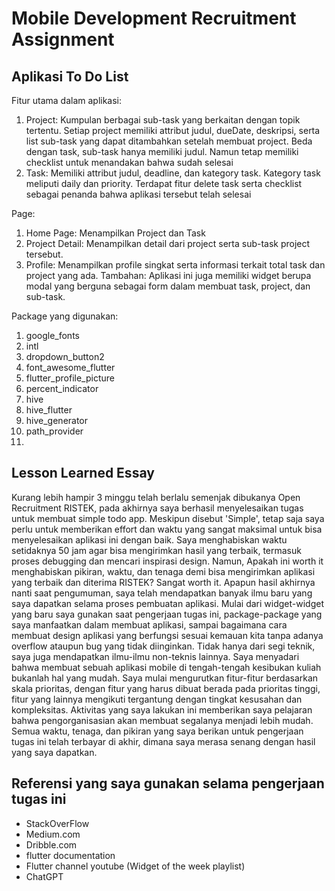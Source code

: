 # Mobile Development Recruitment Assignment
## Aplikasi To Do List
Fitur utama dalam aplikasi:
1. Project: Kumpulan berbagai sub-task yang berkaitan dengan topik tertentu. Setiap project memiliki attribut judul, dueDate, deskripsi, serta list sub-task yang dapat ditambahkan setelah membuat project. Beda dengan task, sub-task hanya memiliki judul. Namun tetap memiliki checklist untuk menandakan bahwa sudah selesai
2. Task: Memiliki attribut judul, deadline, dan kategory task. Kategory task meliputi daily dan priority. Terdapat fitur delete task serta checklist sebagai penanda bahwa aplikasi tersebut telah selesai

Page:
1. Home Page: Menampilkan Project dan Task
2. Project Detail: Menampilkan detail dari project serta sub-task project tersebut.
3. Profile: Menampilkan profile singkat serta informasi terkait total task dan project yang ada.
Tambahan: Aplikasi ini juga memiliki widget berupa modal yang berguna sebagai form dalam membuat task, project, dan sub-task.

Package yang digunakan:
1. google_fonts
2. intl
3. dropdown_button2
4. font_awesome_flutter
5. flutter_profile_picture
6. percent_indicator
7. hive
8. hive_flutter
9. hive_generator
10. path_provider
11. 
## Lesson Learned Essay
Kurang lebih hampir 3 minggu telah berlalu semenjak dibukanya Open Recruitment RISTEK, pada akhirnya saya berhasil menyelesaikan tugas untuk membuat simple todo app. Meskipun disebut 'Simple', tetap saja saya perlu untuk memberikan effort dan waktu yang sangat maksimal untuk bisa menyelesaikan aplikasi ini dengan baik. Saya menghabiskan waktu setidaknya 50 jam agar bisa mengirimkan hasil yang terbaik, termasuk proses debugging dan mencari inspirasi design. Namun, Apakah ini worth it menghabiskan pikiran, waktu, dan tenaga demi bisa mengirimkan aplikasi yang terbaik dan diterima RISTEK? Sangat worth it. Apapun hasil akhirnya nanti saat pengumuman, saya telah mendapatkan banyak ilmu baru yang saya dapatkan selama proses pembuatan aplikasi. Mulai dari widget-widget yang baru saya gunakan saat pengerjaan tugas ini, package-package yang saya manfaatkan dalam membuat aplikasi, sampai bagaimana cara membuat design aplikasi yang berfungsi sesuai kemauan kita tanpa adanya overflow ataupun bug yang tidak diinginkan. Tidak hanya dari segi teknik, saya juga mendapatkan ilmu-ilmu non-teknis lainnya. Saya menyadari bahwa membuat sebuah aplikasi mobile di tengah-tengah kesibukan kuliah bukanlah hal yang mudah. Saya mulai mengurutkan fitur-fitur berdasarkan skala prioritas, dengan fitur yang harus dibuat berada pada prioritas tinggi, fitur yang lainnya mengikuti tergantung dengan tingkat kesusahan dan kompleksitas. Aktivitas yang saya lakukan ini memberikan saya pelajaran bahwa pengorganisasian akan membuat segalanya menjadi lebih mudah. Semua waktu, tenaga, dan pikiran yang saya berikan untuk pengerjaan tugas ini telah terbayar di akhir, dimana saya merasa senang dengan hasil yang saya dapatkan. 

## Referensi yang saya gunakan selama pengerjaan tugas ini
- StackOverFlow 
- Medium.com 
- Dribble.com 
- flutter documentation 
- Flutter channel youtube (Widget of the week playlist)
- ChatGPT 
